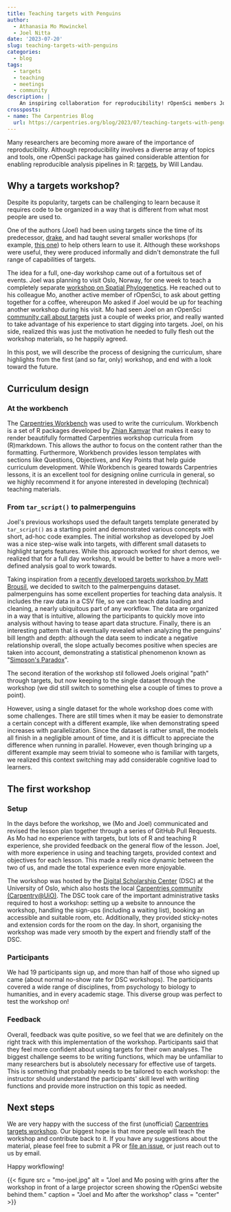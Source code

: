 ```yaml
---
title: Teaching targets with Penguins
author:
  - Athanasia Mo Mowinckel
  - Joel Nitta
date: '2023-07-20'
slug: teaching-targets-with-penguins
categories:
  - blog
tags:
  - targets
  - teaching
  - meetings
  - community
description: |
    An inspiring collaboration for reproducibility! rOpenSci members Joel and Mo's fortuitous encounter led to an exciting targets workshop in Oslo.
crossposts:
- name: The Carpentries Blog
  url: https://carpentries.org/blog/2023/07/teaching-targets-with-penguinds/
---
```


Many researchers are becoming more aware of the importance of reproducibility.
Although reproducibility involves a diverse array of topics and tools, one rOpenSci package has gained considerable attention for enabling reproducible analysis pipelines in R: [targets](https://books.ropensci.org/targets/), by Will Landau.

## Why a targets workshop?

Despite its popularity, targets can be challenging to learn because it requires code to be organized in a way that is different from what most people are used to.

One of the authors (Joel) had been using targets since the time of its predecessor, [drake](https://github.com/ropensci/drake), and had taught several smaller workshops (for example, [this one](https://github.com/joelnitta/asiaR-targets-intro)) to help others learn to use it. Although these workshops were useful, they were produced informally and didn't demonstrate the full range of capabilities of targets.

The idea for a full, one-day workshop came out of a fortuitous set of events.
Joel was planning to visit Oslo, Norway, for one week to teach a completely separate [workshop on Spatial Phylogenetics](https://www.forbio.uio.no/events/courses/2023/Workshop%20in%20Spatial%20Phylogenetics).
He reached out to his colleague Mo, another active member of rOpenSci, to ask about getting together for a coffee, whereupon Mo asked if Joel would be up for teaching another workshop during his visit.
Mo had seen Joel on an rOpenSci [community call about targets](/commcalls/jan2023-targets/) just a couple of weeks prior, and really wanted to take advantage of his experience to start digging into targets.
Joel, on his side, realized this was just the motivation he needed to fully flesh out the workshop materials, so he happily agreed.

In this post, we will describe the process of designing the curriculum, share highlights from the first (and so far, only) workshop, and end with a look toward the future.

## Curriculum design

### At the workbench

The [Carpentries Workbench](https://carpentries.github.io/workbench/) was used to write the curriculum.
Workbench is a set of R packages developed by [Zhian Kamvar](/author/zhian-n.-kamvar/) that makes it easy to render beautifully formatted Carpentries workshop curricula from \(R\)markdown.
This allows the author to focus on the content rather than the formatting. Furthermore, Workbench provides lesson templates with sections like Questions, Objectives, and Key Points that help guide curriculum development.
While Workbench is geared towards Carpentries lessons, it is an excellent tool for designing online curricula in general, so we highly recommend it for anyone interested in developing (technical) teaching materials.

### From `tar_script()` to palmerpenguins

Joel's previous workshops used the default targets template generated by `tar_script()` as a starting point and demonstrated various concepts with short, ad-hoc code examples.
The initial workshop as developed by Joel was a nice step-wise walk into targets, with different small datasets to highlight targets features.
While this approach worked for short demos, we realized that for a full day workshop, it would be better to have a more well-defined analysis goal to work towards.

Taking inspiration from a [recently developed targets workshop by Matt Brousil](https://targets-ecology.netlify.app/), we decided to switch to the palmerpenguins dataset.
palmerpenguins has some excellent properties for teaching data analysis.
It includes the raw data in a CSV file, so we can teach data loading and cleaning, a nearly ubiquitous part of any workflow.
The data are organized in a way that is intuitive, allowing the participants to quickly move into analysis without having to tease apart data structure.
Finally, there is an interesting pattern that is eventually revealed when analyzing the penguins' bill length and depth: although the data seem to indicate a negative relationship overall, the slope actually becomes positive when species are taken into account, demonstrating a statistical phenomenon known as "[Simpson's Paradox](https://en.wikipedia.org/wiki/Simpson%27s_paradox)".

The second iteration of the workshop stil followed Joels original "path" through targets, but now keeping to the single dataset through the workshop (we did still switch to something else a couple of times to prove a point).

However, using a single dataset for the whole workshop does come with some challenges.
There are still times when it may be easier to demonstrate a certain concept with a different example, like when demonstrating speed increases with parallelization.
Since the dataset is rather small, the models all finish in a negligible amount of time, and it is difficult to appreciate the difference when running in parallel.
However, even though bringing up a different example may seem trivial to someone who is familiar with targets, we realized this context switching may add considerable cognitive load to learners.


## The first workshop

### Setup

In the days before the workshop, we (Mo and Joel) communicated and revised the lesson plan together through a series of GitHub Pull Requests.
As Mo had no experience with targets, but lots of R and teaching R experience, she provided feedback on the general flow of the lesson.
Joel, with more experience in using and teaching targets, provided context and objectives for each lesson.
This made a really nice dynamic between the two of us, and made the total experience even more enjoyable.

The workshop was hosted by the [Digital Scholarship Center](https://www.ub.uio.no/english/libraries/dsc/) (DSC) at the University of Oslo, which also hosts the local [Carpentries community (Carpentry@UiO)](https://www.ub.uio.no/english/libraries/dsc/carpentry-uio/).
The DSC took care of the important administrative tasks required to host a workshop: setting up a website to announce the workshop, handling the sign-ups (including a waiting list), booking an accessible and suitable room, etc.
Additionally, they provided sticky-notes and extension cords for the room on the day.
In short, organising the workshop was made very smooth by the expert and friendly staff of the DSC.

### Participants

We had 19 participants sign up, and more than half of those who signed up came (about normal no-show rate for DSC workshops). The participants covered a wide range of disciplines, from psychology to biology to humanities, and in every academic stage.  This diverse group was perfect to test the workshop on!

### Feedback

Overall, feedback was quite positive, so we feel that we are definitely on the right track with this implementation of the workshop. Participants said that they feel more confident about using targets for their own analyses. The biggest challenge seems to be writing functions, which may be unfamiliar to many researchers but is absolutely necessary for effective use of targets. This is something that probably needs to be tailored to each workshop: the instructor should understand the participants' skill level with writing functions and provide more instruction on this topic as needed.



## Next steps
We are very happy with the success of the first (unofficial) [Carpentries targets workshop](https://github.com/joelnitta/targets-workshop).
Our biggest hope is that more people will teach the workshop and contribute back to it.
If you have any suggestions about the material, please feel free to submit a PR or [file an issue](https://github.com/joelnitta/targets-workshop/issues), or just reach out to us by email.

Happy workflowing!

{{< figure src = "mo-joel.jpg" alt = "Joel and Mo posing with grins after the workshop in front of a large projector screen showing the rOpenSci website behind them." caption = "Joel and Mo after the workshop" class = "center" >}}

